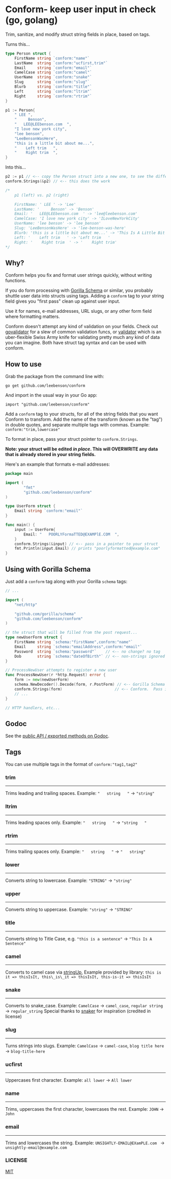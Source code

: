 # Conform- keep user input in check (go, golang)

Trim, sanitize, and modify struct string fields in place, based on tags.

Turns this...

``` go
type Person struct {
	FirstName string `conform:"name"`
	LastName  string `conform:"ucfirst,trim"`
	Email     string `conform:"email"`
	CamelCase string `conform:"camel"`
	UserName  string `conform:"snake"`
	Slug      string `conform:"slug"`
	Blurb     string `conform:"title"`
	Left      string `conform:"ltrim"`
	Right     string `conform:"rtrim"`
}

p1 := Person{
	" LEE ",
	"     Benson",
	"   LEE@LEEbenson.com  ",
	"I love new york city",
	"lee benson",
	"LeeBensonWasHere",
	"this is a little bit about me...",
	"    Left trim   ",
	"    Right trim  ",
}

```

Into this...

``` go
p2 := p1 // <-- copy the Person struct into a new one, to see the difference
conform.Strings(&p2) // <-- this does the work

/*
	p1 (left) vs. p2 (right)

	FirstName: ' LEE ' -> 'Lee'
	LastName: '     Benson' -> 'Benson'
	Email: '   LEE@LEEbenson.com  ' -> 'lee@leebenson.com'
	CamelCase: 'I love new york city' -> 'ILoveNewYorkCity'
	UserName: 'lee benson' -> 'lee_benson'
	Slug: 'LeeBensonWasHere' -> 'lee-benson-was-here'
	Blurb: 'this is a little bit about me...' -> 'This Is A Little Bit About Me...'
	Left: '    Left trim   ' -> 'Left trim   '
	Right: '    Right trim  ' -> '    Right trim'
*/
```

## Why?

Conform helps you fix and format user strings quickly, without writing functions.

If you do form processing with [Gorilla Schema](http://www.gorillatoolkit.org/pkg/schema) or similar, you probably shuttle user data into structs using tags. Adding a `conform` tag to your string field gives you "first pass" clean up against user input.

Use it for names, e-mail addresses, URL slugs, or any other form field where formatting matters.

Conform doesn't attempt any kind of validation on your fields. Check out [govalidator](https://github.com/asaskevich/govalidator) for a slew of common validation funcs, or [validator](https://github.com/go-playground/validator) which is an uber-flexible Swiss Army knife for validating pretty much any kind of data you can imagine. Both have struct tag syntax and can be used with conform.

## How to use

Grab the package from the command line with:

`go get github.com/leebenson/conform`

And import in the usual way in your Go app:

`import "github.com/leebenson/conform"`

Add a `conform` tag to your structs, for all of the string fields that you want Conform to transform. Add the name of the transform (known as the "tag") in double quotes, and separate multiple tags with commas. Example: `conform:"trim,lowercase"`

To format in place, pass your struct pointer to `conform.Strings`.

**Note: your struct will be edited _in place_. This will OVERWRITE any data that is already stored in your string fields.**

Here's an example that formats e-mail addresses:

``` go
package main

import (
		"fmt"
		"github.com/leebenson/conform"
)

type UserForm struct {
	Email string `conform:"email"`
}

func main() {
	input := UserForm{
		Email: "   POORLYFormaTTED@EXAMPlE.COM  ",
	}
	conform.Strings(&input) // <-- pass in a pointer to your struct
	fmt.Println(input.Email) // prints "poorlyformatted@example.com"
}

```

## Using with Gorilla Schema

Just add a `conform` tag along with your Gorilla `schema` tags:

``` go
// ...

import (
	"net/http"

	"github.com/gorilla/schema"
	"github.com/leebenson/conform"
)

// the struct that will be filled from the post request...
type newUserForm struct {
	FirstName string `schema:"firstName",conform:"name"`
	Email     string `schema:"emailAddress",conform:"email"`
	Password  string `schema:"password"`    // <-- no change? no tag
	Dob       string `schema:"dateOfBirth"` // <-- non-strings ignored by conform
}

// ProcessNewUser attempts to register a new user
func ProcessNewUser(r *http.Request) error {
	form := new(newUserForm)
	schema.NewDecoder().Decode(form, r.PostForm) // <-- Gorilla Schema
	conform.Strings(form)                       // <-- Conform.  Pass in the same pointer that Schema used
	// ...
}

// HTTP handlers, etc...

```

## Godoc
See the [public API / exported methods on Godoc](https://godoc.org/github.com/leebenson/conform).

## Tags

You can use multiple tags in the format of `conform:"tag1,tag2"`

### trim
---------------------------------------
Trims leading and trailing spaces. Example: `"   string   "` -> `"string"`

### ltrim
---------------------------------------
Trims leading spaces only. Example: `"   string   "` -> `"string   "`

### rtrim
---------------------------------------
Trims trailing spaces only. Example: `"   string   "` -> `"   string"`

### lower
---------------------------------------
Converts string to lowercase. Example: `"STRING"` -> `"string"`

### upper
---------------------------------------
Converts string to uppercase. Example: `"string"` -> `"STRING"`

### title
---------------------------------------
Converts string to Title Case, e.g. `"this is a sentence"` -> `"This Is A Sentence"`

### camel
---------------------------------------
Converts to camel case via [stringUp](https://github.com/etgryphon/stringUp), Example provided by library: `this is it => thisIsIt, this\_is\_it => thisIsIt, this-is-it => thisIsIt`

### snake
---------------------------------------
Converts to snake_case. Example: `CamelCase` -> `camel_case`, `regular string` -> `regular_string`
Special thanks to [snaker](https://github.com/serenize/snaker/) for inspiration (credited in license)

### slug
---------------------------------------
Turns strings into slugs.  Example: `CamelCase` -> `camel-case`, `blog title here` -> `blog-title-here`

### ucfirst
---------------------------------------
Uppercases first character.  Example: `all lower` -> `All lower`

### name
---------------------------------------
Trims, uppercases the first character, lowercases the rest. Example: ` JOHN ` -> `John`

### email
---------------------------------------
Trims and lowercases the string.  Example: `UNSIGHTLY-EMAIL@EXamPLE.com ` -> `unsightly-email@example.com`

### LICENSE
[MIT](https://github.com/leebenson/conform/blob/master/LICENSE)
